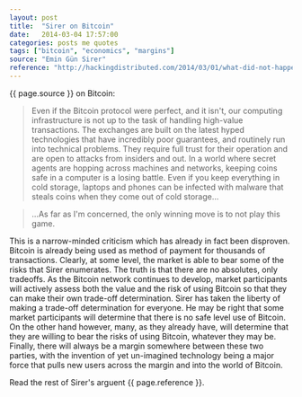 ```yaml
---
layout: post
title:  "Sirer on Bitcoin"
date:   2014-03-04 17:57:00
categories: posts me quotes
tags: ["bitcoin", "economics", "margins"]
source: "Emin Gün Sirer"
reference: "http://hackingdistributed.com/2014/03/01/what-did-not-happen-at-mtgox/"
---
```


{{ page.source }} on Bitcoin:

> Even if the Bitcoin protocol were perfect, and it isn't, our computing infrastructure is not up to the task of handling high-value transactions. The exchanges are built on the latest hyped technologies that have incredibly poor guarantees, and routinely run into technical problems. They require full trust for their operation and are open to attacks from insiders and out. In a world where secret agents are hopping across machines and networks, keeping coins safe in a computer is a losing battle. Even if you keep everything in cold storage, laptops and phones can be infected with malware that steals coins when they come out of cold storage...

> ...As far as I'm concerned, the only winning move is to not play this game.

This is a narrow-minded criticism which has already in fact been disproven.  Bitcoin is already being used as method of payment for thousands of transactions.  Clearly, at some level, the market is able to bear some of the risks that Sirer enumerates.  The truth is that there are no absolutes, only tradeoffs.  As the Bitcoin network continues to develop, market participants will actively assess both the value and the risk of using Bitcoin so that they can make their own trade-off determination.  Sirer has taken the liberty of making a trade-off determination for everyone.  He may be right that some market participants will determine that there is no safe level use of Bitcoin.  On the other hand however, many, as they already have, will determine that they are willing to bear the risks of using Bitcoin, whatever they may be.  Finally, there will always be a margin somewhere between these two parties, with the invention of yet un-imagined technology being a major force that pulls new users across the margin and into the world of Bitcoin.

Read the rest of Sirer's arguent {{ page.reference }}.